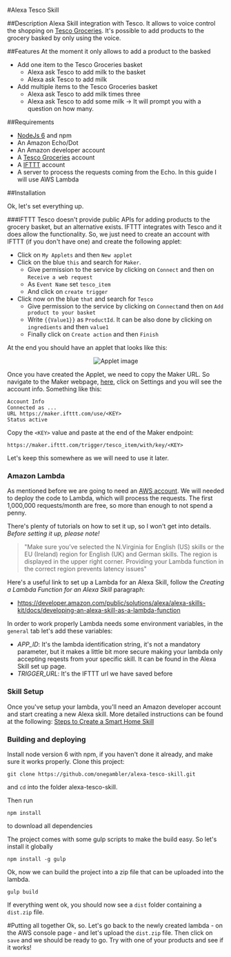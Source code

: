 #Alexa Tesco Skill

##Description
Alexa Skill integration with Tesco. It allows to voice control the shopping on [Tesco Groceries](http://www.tesco.com/groceries/).
It's possible to add products to the grocery basked by only using the voice.

##Features
At the moment it only allows to add a product to the basked
* Add one item to the Tesco Groceries basket
    * Alexa ask Tesco to add milk to the basket
    * Alexa ask Tesco to add milk
* Add multiple items to the Tesco Groceries basket
    * Alexa ask Tesco to add milk times three
    * Alexa ask Tesco to add some milk -> It will prompt you with a question on how many.

##Requirements
* [NodeJs 6](https://nodejs.org/en/download/) and npm
* An Amazon Echo/Dot
* An Amazon developer account
* A [Tesco Groceries](http://www.tesco.com/groceries/) account
* A [IFTTT](https://ifttt.com) account
* A server to process the requests coming from the Echo. In this guide I will use AWS Lambda

##Installation

Ok, let's set everything up.

###IFTTT
Tesco doesn't provide public APIs for adding products to the grocery basket, but an alternative exists. IFTTT integrates with Tesco and it does allow the functionality. So, we just need to create an account with IFTTT (if you don't have one) and create the following applet:

* Click on `My Applets` and then `New applet`
* Click on the blue `this` and search for `Maker`. 
    * Give permission to the service by clicking on `Connect` and then on `Receive a web request`
    * As `Event Name` set `tesco_item`
    * And click on `create trigger`
* Click now on the blue `that` and search for `Tesco`
    * Give permission to the service by clicking on `Connect`and then on `Add product to your basket`
    * Write `{{Value1}}` as `ProductId`. It can be also done by clicking on `ingredients` and then `value1`
    * Finally click on `Create action` and then `Finish` 

At the end you should have an applet that looks like this:

<p align="center">
  <img src="https://cloud.githubusercontent.com/assets/9900050/21463243/143ab56e-c95e-11e6-80f9-d6391bc62e66.png" alt="Applet image"/>
</p>

Once you have created the Applet, we need to copy the Maker URL. So navigate to the Maker webpage, [here](https://ifttt.com/maker), click on Settings and you will see the account info. Something like this:
```
Account Info
Connected as ...
URL https://maker.ifttt.com/use/<KEY>
Status active
```
Copy the `<KEY>` value and paste at the end of the Maker endpoint:
```
https://maker.ifttt.com/trigger/tesco_item/with/key/<KEY>
```
Let's keep this somewhere as we will need to use it later.

### Amazon Lambda
As mentioned before we are going to need an [AWS account](https://aws.amazon.com/). We will needed to deploy the code to Lambda, which will process the requests. The first 1,000,000 requests/month are free, so more than enough to not spend a penny.

There's plenty of tutorials on how to set it up, so I won't get into details. 
*Before setting it up, please note!*
> "Make sure you’ve selected the N.Virginia for English (US) skills or the EU (Ireland) region for English (UK) and German skills. The region is displayed in the upper right corner. Providing your Lambda function in the correct region prevents latency issues" 

Here's a useful link to set up a Lambda for an Alexa Skill, follow the _Creating a Lambda Function for an Alexa Skill_ paragraph:
* https://developer.amazon.com/public/solutions/alexa/alexa-skills-kit/docs/developing-an-alexa-skill-as-a-lambda-function

In order to work properly Lambda needs some environment variables, in the `general` tab let's add these variables:
* _APP_ID_: It's the lambda identification string, it's not a mandatory parameter, but it makes a little bit more secure making your lambda only accepting reqests from your specific skill. It can be found in the Alexa Skill set up page.
* _TRIGGER_URL_: It's the IFTTT url we have saved before

### Skill Setup
Once you've setup your lambda, you'll need an Amazon developer account and start creating a new Alexa skill.
More detailed instructions can be found at the following: [Steps to Create a Smart Home Skill](https://developer.amazon.com/public/solutions/alexa/alexa-skills-kit/docs/steps-to-create-a-smart-home-skill)

### Building and deploying
Install node version 6 with npm, if you haven't done it already, and make sure it works properly.
Clone this project: 
```
git clone https://github.com/onegambler/alexa-tesco-skill.git
```
and `cd` into the folder alexa-tesco-skill.

Then run 
```
npm install
```
to download all dependencies

The project comes with some gulp scripts to make the build easy. So let's install it globally
```
npm install -g gulp
```
Ok, now we can build the project into a zip file that can be uploaded into the lambda.
```
gulp build
```
If everything went ok, you should now see a `dist` folder containing a `dist.zip` file.

#Putting all together
Ok, so. Let's go back to the newly created lambda - on the AWS console page - and let's upload the `dist.zip` file.
Then click on `save` and we should be ready to go. Try with one of your products and see if it works!
